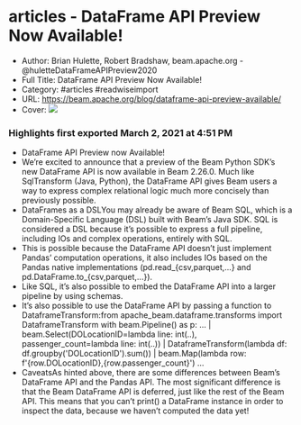 # articles - DataFrame API Preview Now Available!

- Author: Brian Hulette, Robert Bradshaw, beam.apache.org - @huletteDataFrameAPIPreview2020
- Full Title: DataFrame API Preview Now Available!
- Category: #articles #readwiseimport
- URL: https://beam.apache.org/blog/dataframe-api-preview-available/
- Cover: ![](https://readwise-assets.s3.amazonaws.com/static/images/article3.5c705a01b476.png)

### Highlights first exported March 2, 2021 at 4:51 PM

- DataFrame API Preview now Available!
- We’re excited to announce that a preview of the Beam Python SDK’s new DataFrame
  API is now available in Beam
  2.26.0. Much like SqlTransform
  (Java,
  Python),
  the DataFrame API gives Beam users a way to express complex
  relational logic much more concisely than previously possible.
- DataFrames as a DSLYou may already be aware of Beam
  SQL, which is
  a Domain-Specific Language (DSL) built with Beam’s Java SDK. SQL is
  considered a DSL because it’s possible to express a full pipeline, including IOs
  and complex operations, entirely with SQL.
- This is possible because the DataFrame API doesn’t just implement Pandas’
  computation operations, it also includes IOs based on the Pandas native
  implementations (pd.read_{csv,parquet,...} and pd.DataFrame.to_{csv,parquet,...}).
- Like SQL, it’s also possible to embed the DataFrame API into a larger pipeline
  by using
  schemas.
- It’s also possible to use the DataFrame API by passing a function to
  DataframeTransform:from apache_beam.dataframe.transforms import DataframeTransform
  with beam.Pipeline() as p:
  ...
  | beam.Select(DOLocationID=lambda line: int(..),
  passenger_count=lambda line: int(..))
  | DataframeTransform(lambda df: df.groupby('DOLocationID').sum())
  | beam.Map(lambda row: f'{row.DOLocationID},{row.passenger_count}')
  ...
- CaveatsAs hinted above, there are some differences between Beam’s DataFrame API and the
  Pandas API. The most significant difference is that the Beam DataFrame API is
  deferred, just like the rest of the Beam API. This means that you can’t
  print() a DataFrame instance in order to inspect the data, because we haven’t
  computed the data yet!
